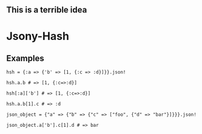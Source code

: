 This is a terrible idea
-----------------------

Jsony-Hash
==========

Examples
--------

    hsh = {:a => {'b' => [1, {:c => :d}]}}.json!

    hsh.a.b # => [1, {:c=>:d}]

    hsh[:a]['b'] # => [1, {:c=>:d}]

    hsh.a.b[1].c # => :d

    json_object = {"a" => {"b" => {"c" => ["foo", {"d" => "bar"}]}}}.json!

    json_object.a['b'].c[1].d # => bar
